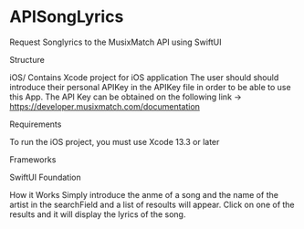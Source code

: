 # APISongLyrics
Request Songlyrics to the MusixMatch API using SwiftUI

Structure

iOS/
    Contains Xcode project for iOS application
    The user should should introduce their personal APIKey in the APIKey file in order to be able to use this App. The API Key can be obtained on the following link -> https://developer.musixmatch.com/documentation

Requirements

To run the iOS project, you must use Xcode 13.3 or later 

Frameworks

SwiftUI
Foundation

How it Works 
         Simply introduce the anme of a song and the name of the artist in the searchField and a list of resoults will appear. Click on one of the results and it will display the lyrics of the song. 
